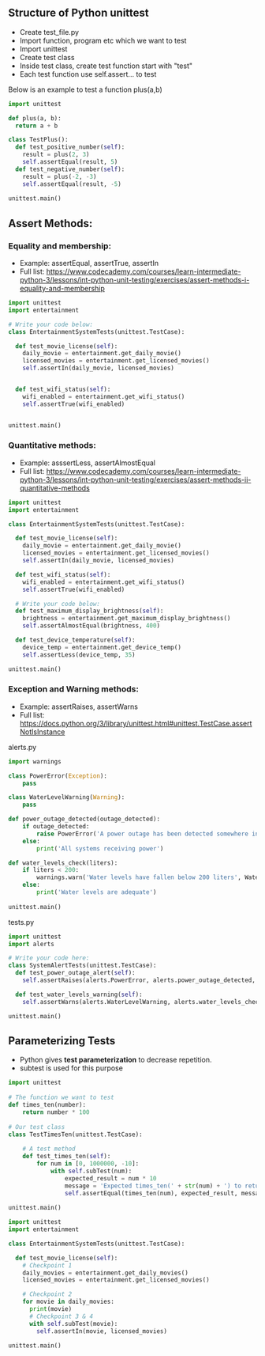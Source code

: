 ## Structure of Python unittest

- Create test_file.py
- Import function, program etc which we want to test
- Import unittest
- Create test class
- Inside test class, create test function start with "test"
- Each test function use self.assert... to test

Below is an example to test a function plus(a,b)

```python
import unittest

def plus(a, b):
  return a + b

class TestPlus():
  def test_positive_number(self):
    result = plus(2, 3)
    self.assertEqual(result, 5)
  def test_negative_number(self):
    result = plus(-2, -3)
    self.assertEqual(result, -5)
 
unittest.main()
```

## Assert Methods:

### Equality and membership:
- Example: assertEqual, assertTrue, assertIn
- Full list: https://www.codecademy.com/courses/learn-intermediate-python-3/lessons/int-python-unit-testing/exercises/assert-methods-i-equality-and-membership

```python
import unittest
import entertainment

# Write your code below: 
class EntertainmentSystemTests(unittest.TestCase):

  def test_movie_license(self):
    daily_movie = entertainment.get_daily_movie()
    licensed_movies = entertainment.get_licensed_movies()
    self.assertIn(daily_movie, licensed_movies)


  def test_wifi_status(self):
    wifi_enabled = entertainment.get_wifi_status()
    self.assertTrue(wifi_enabled)


unittest.main()
```

### Quantitative methods:
- Example: asssertLess, assertAlmostEqual
- Full list: https://www.codecademy.com/courses/learn-intermediate-python-3/lessons/int-python-unit-testing/exercises/assert-methods-ii-quantitative-methods

```python
import unittest
import entertainment

class EntertainmentSystemTests(unittest.TestCase):

  def test_movie_license(self):
    daily_movie = entertainment.get_daily_movie()
    licensed_movies = entertainment.get_licensed_movies()
    self.assertIn(daily_movie, licensed_movies)

  def test_wifi_status(self):
    wifi_enabled = entertainment.get_wifi_status()
    self.assertTrue(wifi_enabled)

  # Write your code below:
  def test_maximum_display_brightness(self):
    brightness = entertainment.get_maximum_display_brightness()
    self.assertAlmostEqual(brightness, 400)

  def test_device_temperature(self):
    device_temp = entertainment.get_device_temp()
    self.assertLess(device_temp, 35)

unittest.main()
```

### Exception and Warning methods:
- Example: assertRaises, assertWarns
- Full list: https://docs.python.org/3/library/unittest.html#unittest.TestCase.assertNotIsInstance

alerts.py
```python
import warnings

class PowerError(Exception):
    pass

class WaterLevelWarning(Warning):
    pass

def power_outage_detected(outage_detected):
    if outage_detected:
        raise PowerError('A power outage has been detected somewhere in the system')
    else:
        print('All systems receiving power')

def water_levels_check(liters):
    if liters < 200:
        warnings.warn('Water levels have fallen below 200 liters', WaterLevelWarning)
    else:
        print('Water levels are adequate')
        
unittest.main()
```

tests.py
```python
import unittest
import alerts

# Write your code here:
class SystemAlertTests(unittest.TestCase):
  def test_power_outage_alert(self):
    self.assertRaises(alerts.PowerError, alerts.power_outage_detected, True)

  def test_water_levels_warning(self):
    self.assertWarns(alerts.WaterLevelWarning, alerts.water_levels_check, 150)

unittest.main()
```

## Parameterizing Tests
- Python gives **test parameterization** to decrease repetition.
- subtest is used for this purpose

```python
import unittest
 
# The function we want to test
def times_ten(number):
    return number * 100
 
# Our test class
class TestTimesTen(unittest.TestCase):
 
    # A test method
    def test_times_ten(self):
        for num in [0, 1000000, -10]:
            with self.subTest(num):
                expected_result = num * 10
                message = 'Expected times_ten(' + str(num) + ') to return ' + str(expected_result)
                self.assertEqual(times_ten(num), expected_result, message)
                
unittest.main()
```

```python
import unittest
import entertainment

class EntertainmentSystemTests(unittest.TestCase):

  def test_movie_license(self):
    # Checkpoint 1
    daily_movies = entertainment.get_daily_movies()
    licensed_movies = entertainment.get_licensed_movies()

    # Checkpoint 2
    for movie in daily_movies:
      print(movie)
      # Checkpoint 3 & 4
      with self.subTest(movie):
        self.assertIn(movie, licensed_movies)

unittest.main()
```

